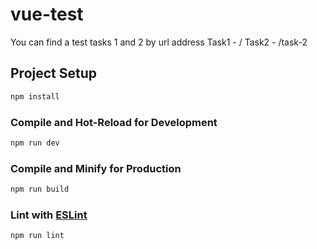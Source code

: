# vue-test

You can find a test tasks 1 and 2 by url address
Task1 - /
Task2 - /task-2

## Project Setup

```sh
npm install
```

### Compile and Hot-Reload for Development

```sh
npm run dev
```

### Compile and Minify for Production

```sh
npm run build
```

### Lint with [ESLint](https://eslint.org/)

```sh
npm run lint
```
